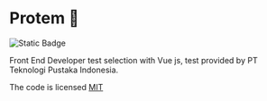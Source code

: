 # Protem 📖

![Static Badge](https://img.shields.io/badge/license-MIT-brightgreen?label=LICENSE)

Front End Developer test selection with Vue js, test provided by PT Teknologi Pustaka Indonesia.

The code is licensed [MIT](LICENSE)